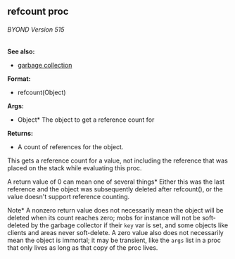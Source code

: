 ## refcount proc 
###### BYOND Version 515
**See also:**
*   [garbage collection](/DM/garbage)
<!-- -->
**Format:**
*   refcount(Object)
<!-- -->
**Args:**
*   Object* The object to get a reference count for
<!-- -->
**Returns:**
*   A count of references for the object.


This gets a reference count for a value, not including the
reference that was placed on the stack while evaluating this proc.


A return value of 0 can mean one of several things* Either this
was the last reference and the object was subsequently deleted after
refcount(), or the value doesn\'t support reference counting.


Note* A nonzero return value does not necessarily mean the
object will be deleted when its count reaches zero; mobs for instance
will not be soft-deleted by the garbage collector if their `key` var is
set, and some objects like clients and areas never soft-delete. A zero
value also does not necessarily mean the object is immortal; it may be
transient, like the `args` list in a proc that only lives as long as
that copy of the proc lives.